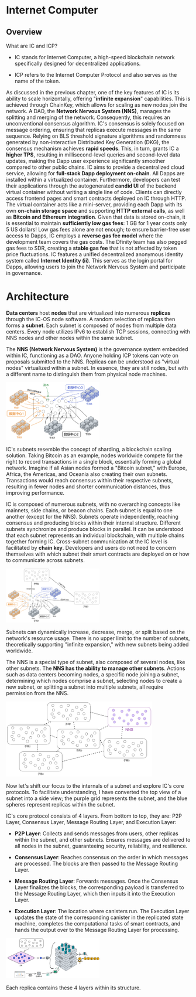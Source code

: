 # Internet Computer



## Overview

What are IC and ICP?

* IC stands for Internet Computer, a high-speed blockchain network specifically designed for decentralized applications.

* ICP refers to the Internet Computer Protocol and also serves as the name of the token.



As discussed in the previous chapter, one of the key features of IC is its ability to scale horizontally, offering "**infinite expansion**" capabilities. This is achieved through ChainKey, which allows for scaling as new nodes join the network. A DAO, the **Network Nervous System (NNS)**, manages the splitting and merging of the network. Consequently, this requires an unconventional consensus algorithm. IC's consensus is solely focused on message ordering, ensuring that replicas execute messages in the same sequence. Relying on BLS threshold signature algorithms and randomness generated by non-interactive Distributed Key Generation (DKG), the consensus mechanism achieves **rapid speeds**. This, in turn, grants IC a **higher TPS**, resulting in millisecond-level queries and second-level data updates, making the Dapp user experience significantly smoother compared to other public chains. IC aims to provide a decentralized cloud service, allowing for **full-stack Dapp deployment on-chain**. All Dapps are installed within a virtualized container. Furthermore, developers can test their applications through the autogenerated **candid UI** of the backend virtual container without writing a single line of code. Clients can directly access frontend pages and smart contracts deployed on IC through HTTP. The virtual container acts like a mini-server, providing each Dapp with its own **on-chain storage space** and supporting **HTTP external calls**, as well as **Bitcoin and Ethereum integration**. Given that data is stored on-chain, it is essential to maintain **sufficiently low gas fees**: 1 GB for 1 year costs only 5 US dollars! Low gas fees alone are not enough; to ensure barrier-free user access to Dapps, IC employs a **reverse gas fee model** where the development team covers the gas costs. The Dfinity team has also pegged gas fees to SDR, creating a **stable gas fee** that is not affected by token price fluctuations. IC features a unified decentralized anonymous identity system called **Internet Identity (ii)**. This serves as the login portal for Dapps, allowing users to join the Network Nervous System and participate in governance.



# Architecture

**Data centers** host **nodes** that are virtualized into numerous **replicas** through the IC-OS node software. A random selection of replicas then forms a **subnet**. Each subnet is composed of nodes from multiple data centers. Every node utilizes IPv6 to establish TCP sessions, connecting with NNS nodes and other nodes within the same subnet.

The **NNS (Network Nervous System)** is the governance system embedded within IC, functioning as a DAO. Anyone holding ICP tokens can vote on proposals submitted to the NNS. Replicas can be understood as "virtual nodes" virtualized within a subnet. In essence, they are still nodes, but with a different name to distinguish them from physical node machines.

<img src="assets/1/image-20230219133335318.png" alt="image-20230219133335318" style="zoom:25%;" />

IC's subnets resemble the concept of sharding, a blockchain scaling solution. Taking Bitcoin as an example, nodes worldwide compete for the right to record transactions in a single block, essentially forming a global network. Imagine if all Asian nodes formed a "Bitcoin subnet," with Europe, Africa, the Americas, and Oceania also creating their own subnets. Transactions would reach consensus within their respective subnets, resulting in fewer nodes and shorter communication distances, thus improving performance.

IC is composed of numerous subnets, with no overarching concepts like mainnets, side chains, or beacon chains. Each subnet is equal to one another (except for the NNS). Subnets operate independently, reaching consensus and producing blocks within their internal structure. Different subnets synchronize and produce blocks in parallel. It can be understood that each subnet represents an individual blockchain, with multiple chains together forming IC. Cross-subnet communication at the IC level is facilitated by **chain key**. Developers and users do not need to concern themselves with which subnet their smart contracts are deployed on or how to communicate across subnets.

<img src="assets/1/image-20230219132457276.png" alt="image-20230219132457276" style="zoom:25%;" />

Subnets can dynamically increase, decrease, merge, or split based on the network's resource usage. There is no upper limit to the number of subnets, theoretically supporting "infinite expansion," with new subnets being added worldwide. 

The NNS is a special type of subnet, also composed of several nodes, like other subnets. The **NNS has the ability to manage other subnets**. Actions such as data centers becoming nodes, a specific node joining a subnet, determining which nodes comprise a subnet, selecting nodes to create a new subnet, or splitting a subnet into multiple subnets, all require permission from the NNS. 

<img src="assets/1/image-20230220124458649.png" alt="image-20230220124458649" style="zoom:39%;" />

Now let's shift our focus to the internals of a subnet and explore IC's core protocols. To facilitate understanding, I have converted the top view of a subnet into a side view; the purple grid represents the subnet, and the blue spheres represent replicas within the subnet.

IC's core protocol consists of 4 layers. From bottom to top, they are: P2P Layer, Consensus Layer, Message Routing Layer, and Execution Layer:

* **P2P Layer**: Collects and sends messages from users, other replicas within the subnet, and other subnets. Ensures messages are delivered to all nodes in the subnet, guaranteeing security, reliability, and resilience.

* **Consensus Layer**: Reaches consensus on the order in which messages are processed. The blocks are then passed to the Message Routing Layer.

* **Message Routing Layer**: Forwards messages. Once the Consensus Layer finalizes the blocks, the corresponding payload is transferred to the Message Routing Layer, which then inputs it into the Execution Layer.

* **Execution Layer**: The location where canisters run. The Execution Layer updates the state of the corresponding canister in the replicated state machine, completes the computational tasks of smart contracts, and hands the output over to the Message Routing Layer for processing.

<img src="assets/1/image-20230314220127011.png" alt="6" style="zoom:25%;" />

Each replica contains these 4 layers within its structure.

